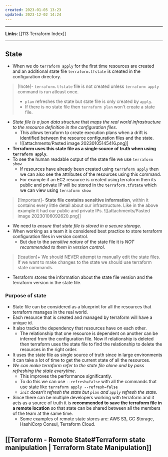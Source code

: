 ```yaml
---
created: 2023-01-05 13:23
updated: 2023-12-02 14:24
---
```

---
**Links**: [[113 Terraform Index]]

---
## State
- When we do `terraform apply` for the first time resources are created and an additional state file `terraform.tfstate` is created in the configuration directory.

> [!note]- `terraform.tfstate` file is not created unless `terraform apply` command is run atleast once.
> - `plan` refreshes the state but state file is only created by `apply`.
> - If there is no state file then `terraform plan` won't create a state file.


- *State file is a json data structure* that *maps the real world infrastructure to the resource definition in the configuration files*.
	- This allows terraform to create execution plans when a drift is identified between the resource configuration files and the state.
	- ![[attachments/Pasted image 20230105145416.png]]
- **Terraform uses this state file as a single source of truth when using `terraform apply`**.
- To see the human readable output of the state file we use `terraform show`
	- If resources have already been created using `terraform apply` then we can also see the attributes of the resources using this command.
	- For example if an EC2 resource is created using terraform then its public and private IP will be stored in the `terraform.tfstate` which we can view using `terraform show`

> [!important]- **State file contains sensitive information**, within it contains every little detail about our infrastructure.
> Like in the above example it had our public and private IPs.
> ![[attachments/Pasted image 20230106092620.png]]

- We need to *ensure that state file is stored in a secure storage*.
- When working as a team it is considered best practice to store terraform configuration files in version control.
	- But due to the *sensitive nature* of the state file it is *NOT recommended to them in version control*.

> [!caution]+ We should NEVER attempt to manually edit the state files.
> If we want to make changes to the state we should use terraform state commands.

- Terraform stores the information about the state file version and the terraform version in the state file.
### Purpose of state
- State file can be considered as a blueprint for all the resources that terraform manages in the real world. 
- Each resource that is created and managed by terraform will have a unique id.
- It also tracks the dependency that resources have on each other. 
	- The relationship that one resource is dependent on another can be inferred from the configuration file. Now if relationship is deleted then terraform uses the state file to find the relationship to delete the resources in the right order.
- It uses the state file as single source of truth since in large environments it can take a lot of time to get the current state of all the resources.
- *We can make terraform refer to the state file alone and by pass refreshing the state everytime*.
	- This improves the performance significantly.
	- To do this we can use `--refresh=false` with all the commands that use state like `terraform apply --refresh=false`
	- *`init` doesn't refresh the state but `plan` and `apply` refresh the state*.
- Since there can be multiple developers working with terraform and it acts as a source of truth it is **recommended to save the terraform file in a remote location** so that state can be shared between all the members of the team at the same time.
	- Some examples of remote state stores are: AWS S3, GC Storage, HashiCorp Consul, Terraform Cloud.

## [[Terraform - Remote State#Terraform state manipulation | Terraform State Manipulation]]
